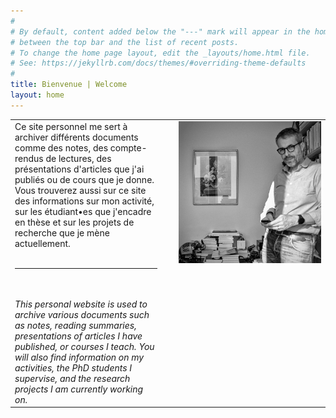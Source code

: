 ```yaml
---
#
# By default, content added below the "---" mark will appear in the home page
# between the top bar and the list of recent posts.
# To change the home page layout, edit the _layouts/home.html file.
# See: https://jekyllrb.com/docs/themes/#overriding-theme-defaults
#
title: Bienvenue | Welcome
layout: home
---
```


<table>
  <tr>
    <td width="48%" valign="top">
      Ce site personnel me sert à archiver différents documents comme des notes, des compte-rendus de lectures, des présentations d'articles que j'ai publiés ou de cours que je donne. Vous trouverez aussi sur ce site des informations sur mon activité, sur les étudiant•es que j'encadre en thèse et sur les projets de recherche que je mène actuellement.
      <br><br>
      <hr size = 1>
      <br><br>
      <i>This personal website is used to archive various documents such as notes, reading summaries, presentations of articles I have published, or courses I teach. You will also find information on my activities, the PhD students I supervise, and the research projects I am currently working on.</i>
    </td>
    <td width="4%">
    </td>
    <td width="48%" valign="top">
    <img src="/img/DSCF4580_01.jpg">
    </td>  
  </tr>
</table>
